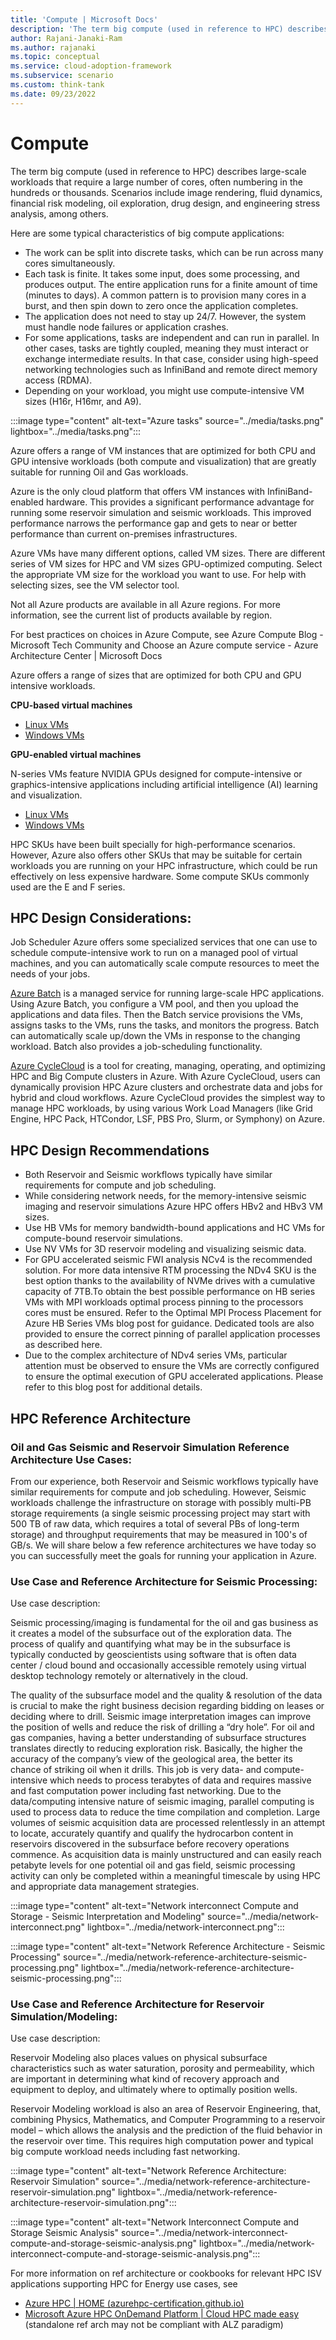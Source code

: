 ```yaml
---
title: 'Compute | Microsoft Docs'
description: 'The term big compute (used in reference to HPC) describes large-scale workloads that require a large number of cores, often numbering in the hundreds or thousands.'
author: Rajani-Janaki-Ram
ms.author: rajanaki
ms.topic: conceptual
ms.service: cloud-adoption-framework
ms.subservice: scenario
ms.custom: think-tank
ms.date: 09/23/2022
---
```


# Compute

The term big compute (used in reference to HPC) describes large-scale workloads that require a large number of cores, often numbering in the hundreds or thousands. Scenarios include image rendering, fluid dynamics, financial risk modeling, oil exploration, drug design, and engineering stress analysis, among others.

Here are some typical characteristics of big compute applications:

 - The work can be split into discrete tasks, which can be run across many cores simultaneously.
 - Each task is finite. It takes some input, does some processing, and produces output. The entire application runs for a finite amount of time (minutes to days). A common pattern is to provision many cores in a burst, and then spin down to zero once the application completes.
 - The application does not need to stay up 24/7. However, the system must handle node failures or application crashes.
 - For some applications, tasks are independent and can run in parallel. In other cases, tasks are tightly coupled, meaning they must interact or exchange intermediate results. In that case, consider using high-speed networking technologies such as InfiniBand and remote direct memory access (RDMA).
 - Depending on your workload, you might use compute-intensive VM sizes (H16r, H16mr, and A9).

:::image type="content" alt-text="Azure tasks" source="../media/tasks.png" lightbox="../media/tasks.png":::

Azure offers a range of VM instances that are optimized for both CPU and GPU intensive workloads (both compute and visualization) that are greatly suitable for running Oil and Gas workloads.

Azure is the only cloud platform that offers VM instances with InfiniBand-enabled hardware. This provides a significant performance advantage for running some reservoir simulation and seismic workloads. This improved performance narrows the performance gap and gets to near or better performance than current on-premises infrastructures.

Azure VMs have many different options, called VM sizes. There are different series of VM sizes for HPC and VM sizes GPU-optimized computing. Select the appropriate VM size for the workload you want to use. For help with selecting sizes, see the VM selector tool.

Not all Azure products are available in all Azure regions. For more information, see the current list of products available by region.

For best practices on choices in Azure Compute, see Azure Compute Blog - Microsoft Tech Community and Choose an Azure compute service - Azure Architecture Center | Microsoft Docs

Azure offers a range of sizes that are optimized for both CPU and GPU intensive workloads.

**CPU-based virtual machines**

 - [Linux VMs](/azure/virtual-machines/linux/sizes-hpc)
 - [Windows VMs](/azure/virtual-machines/windows/sizes-hpc)

**GPU-enabled virtual machines**

N-series VMs feature NVIDIA GPUs designed for compute-intensive or graphics-intensive applications including artificial intelligence (AI) learning and visualization.

 - [Linux VMs](/azure/virtual-machines/linux/sizes-gpu)
 - [Windows VMs](/azure/virtual-machines/windows/sizes-gpu)

HPC SKUs have been built specially for high-performance scenarios. However, Azure also offers other SKUs that may be suitable for certain workloads you are running on your HPC infrastructure, which could be run effectively on less expensive hardware. Some compute SKUs commonly used are the E and F series.

## HPC Design Considerations:

Job Scheduler
Azure offers some specialized services that one can use to schedule compute-intensive work to run on a managed pool of virtual machines, and you can automatically scale compute resources to meet the needs of your jobs.

[Azure Batch](/azure/batch/) is a managed service for running large-scale HPC applications. Using Azure Batch, you configure a VM pool, and then you upload the applications and data files. Then the Batch service provisions the VMs, assigns tasks to the VMs, runs the tasks, and monitors the progress. Batch can automatically scale up/down the VMs in response to the changing workload. Batch also provides a job-scheduling functionality.

[Azure CycleCloud](/azure/cyclecloud/) is a tool for creating, managing, operating, and optimizing HPC and Big Compute clusters in Azure. With Azure CycleCloud, users can dynamically provision HPC Azure clusters and orchestrate data and jobs for hybrid and cloud workflows. Azure CycleCloud provides the simplest way to manage HPC workloads, by using various Work Load Managers (like Grid Engine, HPC Pack, HTCondor, LSF, PBS Pro, Slurm, or Symphony) on Azure.

## HPC Design Recommendations
 - Both Reservoir and Seismic workflows typically have similar requirements for compute and job scheduling. 
 - While considering network needs, for the memory-intensive seismic imaging and reservoir simulations Azure HPC offers HBv2 and HBv3 VM sizes. 
 - Use HB VMs for memory bandwidth-bound applications and HC VMs for compute-bound reservoir simulations. 
 - Use NV VMs for 3D reservoir modeling and visualizing seismic data.
 - For GPU accelerated seismic FWI analysis NCv4 is the recommended solution. For more data intensive RTM processing the NDv4 SKU is the best option thanks to the availability of NVMe drives with a cumulative capacity of 7TB.To obtain the best possible performance on HB series VMs with MPI workloads optimal process pinning to the processors cores must be ensured. Refer to the Optimal MPI Process Placement for Azure HB Series VMs blog post for guidance. Dedicated tools are also provided to ensure the correct pinning of parallel application processes as described here.
 - Due to the complex architecture of NDv4 series VMs, particular attention must be observed to ensure the VMs are correctly configured to ensure the optimal execution of GPU accelerated applications. Please refer to this blog post for additional details.

## HPC Reference Architecture

### Oil and Gas Seismic and Reservoir Simulation Reference Architecture Use Cases:

From our experience, both Reservoir and Seismic workflows typically have similar requirements for compute and job scheduling. However, Seismic workloads challenge the infrastructure on storage with possibly multi-PB storage requirements (a single seismic processing project may start with 500 TB of raw data, which requires a total of several PBs of long-term storage) and throughput requirements that may be measured in 100's of GB/s. We will share below a few reference architectures we have today so you can successfully meet the goals for running your application in Azure.

### Use Case and Reference Architecture for Seismic Processing:

Use case description:

Seismic processing/imaging is fundamental for the oil and gas business as it creates a model of the subsurface out of the exploration data. The process of qualify and quantifying what may be in the subsurface is typically conducted by geoscientists using software that is often data center / cloud bound and occasionally accessible remotely using virtual desktop technology remotely or alternatively in the cloud. 

The quality of the subsurface model and the quality & resolution of the data is crucial to make the right business decision regarding bidding on leases or deciding where to drill. Seismic image interpretation images can improve the position of wells and reduce the risk of drilling a “dry hole”. For oil and gas companies, having a better understanding of subsurface structures translates directly to reducing exploration risk. Basically, the higher the accuracy of the company’s view of the geological area, the better its chance of striking oil when it drills. This job is very data- and compute-intensive which needs to process terabytes of data and requires massive and fast computation power including fast networking.  Due to the data/computing intensive nature of seismic imaging, parallel computing is used to process data to reduce the time compilation and completion. Large volumes of seismic acquisition data are processed relentlessly in an attempt to locate, accurately quantify and qualify the hydrocarbon content in reservoirs discovered in the subsurface before recovery operations commence. As acquisition data is mainly unstructured and can easily reach petabyte levels for one potential oil and gas field, seismic processing activity can only be completed within a meaningful timescale by using HPC and appropriate data management strategies.

:::image type="content" alt-text="Network interconnect Compute and Storage - Seismic Interpretation and Modeling" source="../media/network-interconnect.png" lightbox="../media/network-interconnect.png":::

:::image type="content" alt-text="Network Reference Architecture - Seismic Processing" source="../media/network-reference-architecture-seismic-processing.png" lightbox="../media/network-reference-architecture-seismic-processing.png":::

### Use Case and Reference Architecture for Reservoir Simulation/Modeling:

Use case description:

Reservoir Modeling also places values on physical subsurface characteristics such as water saturation, porosity and permeability, which are important in determining what kind of recovery approach and equipment to deploy, and ultimately where to optimally position wells.

Reservoir Modeling workload is also an area of Reservoir Engineering, that, combining Physics, Mathematics, and Computer Programming to a reservoir model – which allows the analysis and the prediction of the fluid behavior in the reservoir over time. This requires high computation power and typical big compute workload needs including fast networking.

:::image type="content" alt-text="Network Reference Architecture: Reservoir Simulation" source="../media/network-reference-architecture-reservoir-simulation.png" lightbox="../media/network-reference-architecture-reservoir-simulation.png":::

:::image type="content" alt-text="Network Interconnect Compute and Storage Seismic Analysis" source="../media/network-interconnect-compute-and-storage-seismic-analysis.png" lightbox="../media/network-interconnect-compute-and-storage-seismic-analysis.png":::

For more information on ref architecture or cookbooks for relevant HPC ISV applications supporting HPC for Energy use cases, see

 - [Azure HPC | HOME (azurehpc-certification.github.io)](https://azurehpc-certification.github.io/)
 - [Microsoft Azure HPC OnDemand Platform | Cloud HPC made easy](https://techcommunity.microsoft.com/t5/azure-global/azure-hpc-ondemand-platform-cloud-hpc-made-easy/ba-p/2537338) (standalone ref arch may not be compliant with ALZ paradigm)